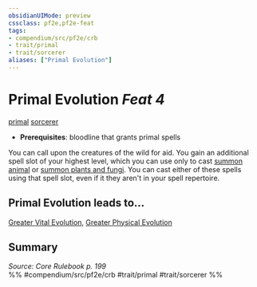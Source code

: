 ```yaml
---
obsidianUIMode: preview
cssclass: pf2e,pf2e-feat
tags:
- compendium/src/pf2e/crb
- trait/primal
- trait/sorcerer
aliases: ["Primal Evolution"]
---
```

# Primal Evolution  *Feat 4*  
[primal](rules/traits/primal.md "Primal Tradition Trait")  [sorcerer](rules/traits/sorcerer.md "Sorcerer Class Trait")  

- **Prerequisites**: bloodline that grants primal spells

You can call upon the creatures of the wild for aid. You gain an additional spell slot of your highest level, which you can use only to cast [summon animal](compendium/spells/summon-animal.md) or [summon plants and fungi](compendium/spells/summon-plant-or-fungus.md). You can cast either of these spells using that spell slot, even if it they aren't in your spell repertoire.

## Primal Evolution leads to...

[Greater Vital Evolution](compendium/feats/greater-vital-evolution.md), [Greater Physical Evolution](compendium/feats/greater-physical-evolution-apg.md)

## Summary

*Source: Core Rulebook p. 199*  
%% #compendium/src/pf2e/crb #trait/primal #trait/sorcerer %%